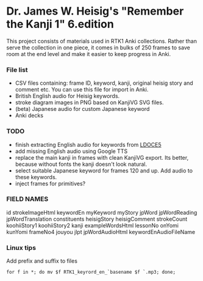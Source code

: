 # Dr. James W. Heisig's "Remember the Kanji 1" 6.edition

This project consists of materials used in RTK1 Anki collections. 
Rather than serve the collection in one piece, it comes in bulks of 250 frames to save room at the end level and make it easier to keep progress in Anki.

### File list

- CSV files containing: frame ID, keyword, kanji, original heisig story and comment etc. You can use this file for import in Anki.
- British English audio for Heisig keywords.
- stroke diagram images in PNG based on KanjiVG SVG files.
- (beta) Japanese audio for custom Japanese keyword
- Anki decks


### TODO

- finish extracting English audio for keywords from [LDOCE5](https://github.com/ciscorn/ldoce5viewer)
- add missing English audio using Google TTS
- replace the main kanji in frames with clean KanjiVG export. Its better, because without fonts the kanji doesn't look natural.
- select suitable Japanese keyword for frames 120 and up. Add audio to these keywords.
- inject frames for primitives?


### FIELD NAMES

id
strokeImageHtml
keywordEn
myKeyword
myStory
jpWord
jpWordReading
jpWordTranslation
constituents
heisigStory
heisigComment
strokeCount
koohiiStory1
koohiiStory2
kanji
exampleWordsHtml
lessonNo
onYomi
kunYomi
frameNo4
jouyou
jlpt
jpWordAudioHtml
keywordEnAudioFileName

### Linux tips
Add prefix and suffix to files

    for f in *; do mv $f RTK1_keyrord_en_`basename $f `.mp3; done;
